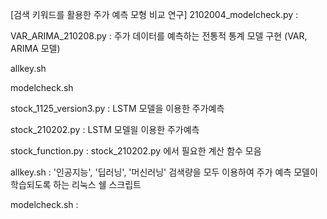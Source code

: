 [검색 키워드를 활용한 주가 예측 모형 비교 연구]
2102004_modelcheck.py : 

VAR_ARIMA_210208.py : 주가 데이터를 예측하는 전통적 통계 모델 구현 (VAR, ARIMA 모델)

allkey.sh

modelcheck.sh

stock_1125_version3.py : LSTM 모델을 이용한 주가예측 

stock_210202.py : LSTM 모델읠 이용한 주가예측 

stock_function.py : stock_210202.py 에서 필요한 계산 함수 모음

allkey.sh : '인공지능', '딥러닝', '머신러닝' 검색량을 모두 이용하여 주가 예측 모델이 학습되도록 하는 리눅스 쉘 스크립트

modelcheck.sh : 
